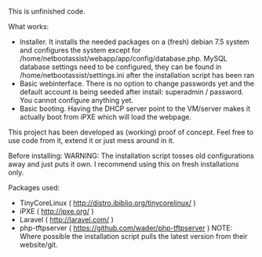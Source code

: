 This is unfinished code.

What works:
- Installer. It installs the needed packages on a (fresh) debian 7.5 system and configures the system except for /home/netbootassist/webapp/app/config/database.php. MySQL database settings need to be configured, they can be found in /home/netbootassist/settings.ini after the installation script has been ran
- Basic webinterface. There is no option to change passwords yet and the default account is being seeded after install: superadmin / password. You cannot configure anything yet.
- Basic booting. Having the DHCP server point to the VM/server makes it actually boot from iPXE which will load the webpage.

This project has been developed as (working) proof of concept. Feel free to use code from it, extend it or just mess around in it.

Before installing:
WARNING: The installation script tosses old configurations away and just puts it own. I recommend using this on fresh installations only.

Packages used:
- TinyCoreLinux ( http://distro.ibiblio.org/tinycorelinux/ )
- iPXE ( http://ipxe.org/ )
- Laravel ( http://laravel.com/ )
- php-tftpserver ( https://github.com/wader/php-tftpserver )
NOTE: Where possible the installation script pulls the latest version from their website/git.

